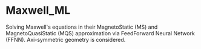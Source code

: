 # Maxwell_ML

Solving Maxwell's equations in their MagnetoStatic (MS) and MagnetoQuasiStatic (MQS) approximation via FeedForward Neural Network (FFNN). Axi-symmetric geometry is considered.
